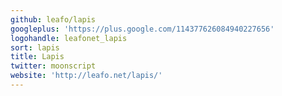 ```yaml
---
github: leafo/lapis
googleplus: 'https://plus.google.com/114377626084940227656'
logohandle: leafonet_lapis
sort: lapis
title: Lapis
twitter: moonscript
website: 'http://leafo.net/lapis/'
---
```

